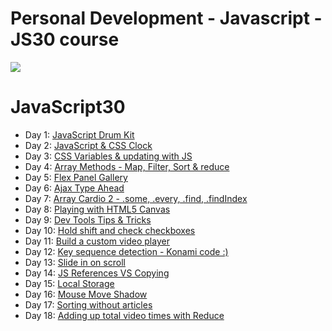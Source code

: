 # Personal Development - Javascript - JS30 course
![](https://javascript30.com/images/JS3-social-share.png)

# JavaScript30

- Day 1: [JavaScript Drum Kit](http://htmlpreview.github.io/?https://github.com/matt-harris/pd-js-js30/blob/master/01%20-%20Javascript%20Drum%20Kit/index.html)
- Day 2: [JavaScript & CSS Clock](http://htmlpreview.github.io/?https://github.com/matt-harris/pd-js-js30/blob/master/02%20-%20JS%20and%20CSS%20Clock/index.html)
- Day 3: [CSS Variables & updating with JS](http://htmlpreview.github.io/?https://github.com/matt-harris/pd-js-js30/blob/master/03%20-%20CSS%20Variables/index.html)
- Day 4: [Array Methods - Map, Filter, Sort & reduce](http://htmlpreview.github.io/?https://github.com/matt-harris/pd-js-js30/blob/master/04%20-%20Array%20Cardio%20Day%201/index.html)
- Day 5: [Flex Panel Gallery](http://htmlpreview.github.io/?https://github.com/matt-harris/pd-js-js30/blob/master/05%20-%20Flex%20Panel%20Gallery/index.html)
- Day 6: [Ajax Type Ahead](http://htmlpreview.github.io/?https://github.com/matt-harris/pd-js-js30/blob/master/06%20-%20Type%20Ahead/index.html)
- Day 7: [Array Cardio 2 - .some, .every, .find, .findIndex](http://htmlpreview.github.io/?https://github.com/matt-harris/pd-js-js30/blob/master/07%20-%20Array%20Cardio%20Day%202/index.html)
- Day 8: [Playing with HTML5 Canvas](http://htmlpreview.github.io/?https://github.com/matt-harris/pd-js-js30/blob/master/08%20-%20Fun%20with%20HTML5%20Canvas/index.html)
- Day 9: [Dev Tools Tips & Tricks](http://htmlpreview.github.io/?https://github.com/matt-harris/pd-js-js30/blob/master/09%20-%20Dev%20Tools%20Domination/index.html)
- Day 10: [Hold shift and check checkboxes](http://htmlpreview.github.io/?https://github.com/matt-harris/pd-js-js30/blob/master/10%20-%20Hold%20Shift%20and%20Check%20Checkboxes/index.html)
- Day 11: [Build a custom video player](http://htmlpreview.github.io/?https://github.com/matt-harris/pd-js-js30/blob/master/11%20-%20Custom%20Video%20Player/index.html)
- Day 12: [Key sequence detection - Konami code :)](http://htmlpreview.github.io/?https://github.com/matt-harris/pd-js-js30/blob/master/12%20-%20Key%20Sequence%20Detection/index.html)
- Day 13: [Slide in on scroll](http://htmlpreview.github.io/?https://github.com/matt-harris/pd-js-js30/blob/master/13%20-%20Slide%20in%20on%20Scroll/index.html)
- Day 14: [JS References VS Copying](http://htmlpreview.github.io/?https://github.com/matt-harris/pd-js-js30/blob/master/14%20-%20JavaScript%20References%20VS%20Copying/index.html)
- Day 15: [Local Storage](http://htmlpreview.github.io/?https://github.com/matt-harris/pd-js-js30/blob/master/15%20-%20LocalStorage/index.html)
- Day 16: [Mouse Move Shadow](http://htmlpreview.github.io/?https://github.com/matt-harris/pd-js-js30/blob/master/16%20-%20Mouse%20Move%20Shadow/index.html)
- Day 17: [Sorting without articles](http://htmlpreview.github.io/?https://github.com/matt-harris/pd-js-js30/blob/master/17%20-%20Sort%20Without%20Articles/index.html)
- Day 18: [Adding up total video times with Reduce](http://htmlpreview.github.io/?https://github.com/matt-harris/pd-js-js30/blob/master/18%20-%20Adding%20Up%20Times%20with%20Reduce/index.html)